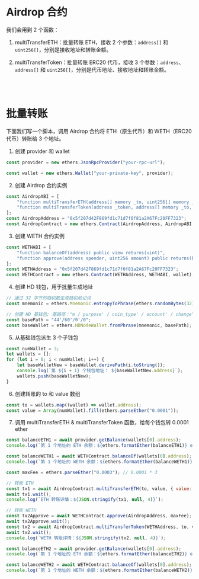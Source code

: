 # Airdrop 合约

我们会用到 2 个函数：

1. multiTransferETH：批量转账 ETH，接收 2 个参数：`address[]` 和 `uint256[]`，分别是接收地址和转账金额。

2. multiTransferToken：批量转账 ERC20 代币，接收 3 个参数：`address`、`address[]` 和 `uint256[]`，分别是代币地址、接收地址和转账金额。

<br><br>

# 批量转账

下面我们写一个脚本，调用 Airdrop 合约将 ETH（原生代币）和 WETH（ERC20 代币）转账给 3 个地址。

1. 创建 provider 和 wallet

```js
const provider = new ethers.JsonRpcProvider("your-rpc-url");

const wallet = new ethers.Wallet("your-private-key", provider);
```

2. 创建 Airdrop 合约实例

```js
const AirdropABI = [
    "function multiTransferETH(address[] memory _to, uint256[] memory _value) public payable",
    "function multiTransferToken(address _token, address[] memory _to, uint256[] memory _value) public",
];
const AirdropAddress = "0x5f207d42F869fd1c71d7f0f81a2A67Fc20FF7323";
const AirdropContract = new ethers.Contract(AirdropAddress, AirdropABI, wallet);
```

3. 创建 WETH 合约实例

```js
const WETHABI = [
    "function balanceOf(address) public view returns(uint)",
    "function approve(address spender, uint256 amount) public returns(bool)",
];
const WETHAddress = "0x5f207d42F869fd1c71d7f0f81a2A67Fc20FF7323";
const WETHContract = new ethers.Contract(WETHAddress, WETHABI, wallet);
```

4. 创建 HD 钱包，用于批量生成地址

```js
// 通过 32 字节的随机数生成随机助记词
const mnemonic = ethers.Mnemonic.entropyToPhrase(ethers.randomBytes(32));

// 创建 HD 基钱包; 基路径："m / purpose' / coin_type' / account' / change"
const basePath = "44'/60'/0'/0";
const baseWallet = ethers.HDNodeWallet.fromPhrase(mnemonic, basePath);
```

5. 从基础钱包派生 3 个子钱包

```js
const numWallet = 3;
let wallets = [];
for (let i = 0; i < numWallet; i++) {
    let baseWalletNew = baseWallet.derivePath(i.toString());
    console.log(`第 ${i + 1} 个钱包地址： ${baseWalletNew.address}`);
    wallets.push(baseWalletNew);
}
```

6. 创建转账的 to 和 value 数组

```js
const to = wallets.map((wallet) => wallet.address);
const value = Array(numWallet).fill(ethers.parseEther("0.0001"));
```

7. 调用 multiTransferETH & multiTransferToken 函数，给每个钱包转 0.0001 ether

```js
const balanceETH1 = await provider.getBalance(wallets[0].address);
console.log(`第 1 个地址的 ETH 余额：${ethers.formatEther(balanceETH1)} ether`);

const balanceWETH1 = await WETHContract.balanceOf(wallets[0].address);
console.log(`第 1 个地址的 WETH 余额：${ethers.formatEther(balanceWETH1)} ether`);
```

```js
const maxFee = ethers.parseEther("0.0003"); // 0.0001 * 3

// 转账 ETH
const tx1 = await AirdropContract.multiTransferETH(to, value, { value: maxFee });
await tx1.wait();
console.log(`ETH 转账详情：${JSON.stringify(tx1, null, 4)}`);

// 转账 WETH
const tx2Approve = await WETHContract.approve(AirdropAddress, maxFee);
await tx2Approve.wait();
const tx2 = await AirdropContract.multiTransferToken(WETHAddress, to, value);
await tx2.wait();
console.log(`WETH 转账详情：${JSON.stringify(tx2, null, 4)}`);
```

```js
const balanceETH2 = await provider.getBalance(wallets[0].address);
console.log(`第 1 个地址的 ETH 余额：${ethers.formatEther(balanceETH2)} ether`);

const balanceWETH2 = await WETHContract.balanceOf(wallets[0].address);
console.log(`第 1 个地址的 WETH 余额：${ethers.formatEther(balanceWETH2)} ether`);
```

<br><br>
